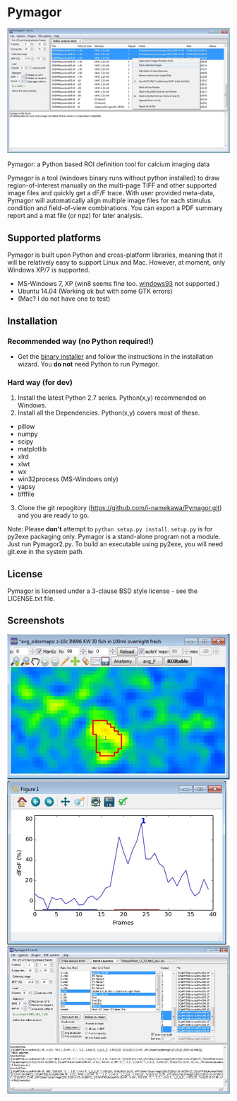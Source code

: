 Pymagor
=======

![PymagorScreenshot](https://github.com/i-namekawa/Pymagor/blob/images/images/Main-OnlineAnalysisSheet.jpg)

Pymagor: a Python based ROI definition tool for calcium imaging data

Pymagor is a tool (windows binary runs without python installed) to draw region-of-interest manually on the multi-page TIFF and other supported image files and quickly get a dF/F trace. With user provided meta-data, Pymagor will automatically align multiple image files for each stimulus condition and field-of-view combinations. You can export a PDF summary report and a mat file (or npz) for later analysis.

Supported platforms
------
Pymagor is built upon Python and cross-platform libraries, meaning that it will be relatively easy to support Linux and Mac.
However, at moment, only Windows XP/7 is supported.
* MS-Windows 7, XP (win8 seems fine too. [windows93](http://www.windows93.net/) not supported.)
* Ubuntu 14.04 (Working ok but with some GTK errors)
* (Mac? I do not have one to test)


Installation
------

### Recommended way (no Python required!)

* Get the [binary installer](https://github.com/i-namekawa/Pymagor/releases) and follow the instructions in the installation wizard. You **do not** need Python to run Pymagor.

### Hard way (for dev)

1. Install the latest Python 2.7 series. Python(x,y) recommended on Windows.
2. Install all the Dependencies. Python(x,y) covers most of these.
  * pillow
  * numpy
  * scipy
  * matplotlib
  * xlrd
  * xlwt
  * wx
  * win32process (MS-Windows only)
  * yapsy
  * tifffile
3. Clone the git repogitory (https://github.com/i-namekawa/Pymagor.git) and you are ready to go. 

Note: Please **don't** attempt to `python setup.py install`. `setup.py` is for py2exe packaging only. Pymagor is a stand-alone program not a module. Just run Pymagor2.py. To build an executable using py2exe, you will need git.exe in the system path.


License
-------

Pymagor is licensed under a 3-clause BSD style license - see the LICENSE.txt file.


Screenshots
------
![TrialViewer](https://github.com/i-namekawa/Pymagor/blob/images/images/TrialViewer.jpg)
![QuickPlot](https://github.com/i-namekawa/Pymagor/blob/images/images/QuickPlot.jpg)
![BatchLauncher](https://github.com/i-namekawa/Pymagor/blob/images/images/BatchLauncher.jpg)





